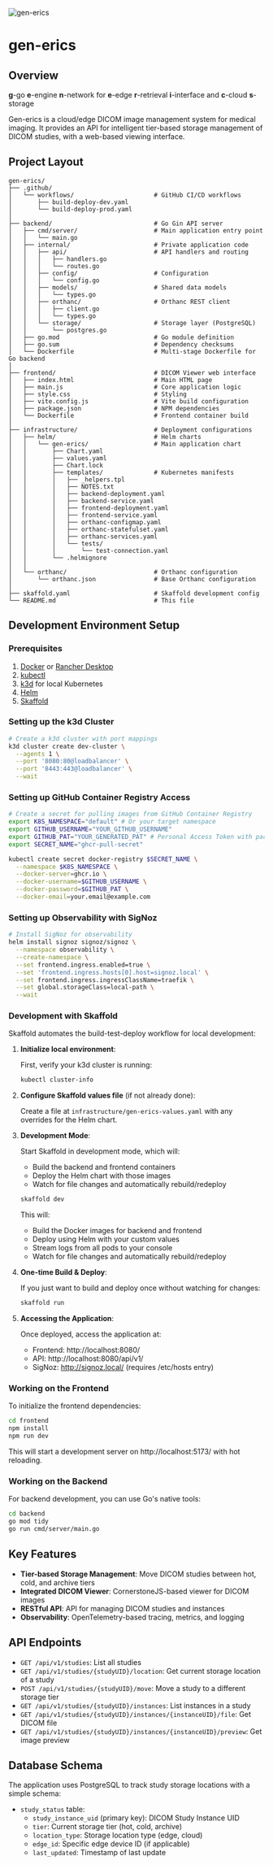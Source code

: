 ![gen-erics](static/logo.png)
# gen-erics

## Overview

**g**-go
**e**-engine
**n**-network for
**e**-edge
**r**-retrieval
**i**-interface and
**c**-cloud
**s**-storage

Gen-erics is a cloud/edge DICOM image management system for medical imaging. It provides an API for intelligent tier-based storage management of DICOM studies, with a web-based viewing interface.

## Project Layout

```
gen-erics/
├── .github/
│   └── workflows/                      # GitHub CI/CD workflows
│       ├── build-deploy-dev.yaml
│       └── build-deploy-prod.yaml
│
├── backend/                            # Go Gin API server
│   ├── cmd/server/                     # Main application entry point
│   │   └── main.go
│   ├── internal/                       # Private application code
│   │   ├── api/                        # API handlers and routing
│   │   │   ├── handlers.go
│   │   │   └── routes.go
│   │   ├── config/                     # Configuration
│   │   │   └── config.go
│   │   ├── models/                     # Shared data models
│   │   │   └── types.go
│   │   ├── orthanc/                    # Orthanc REST client
│   │   │   ├── client.go
│   │   │   └── types.go
│   │   └── storage/                    # Storage layer (PostgreSQL)
│   │       └── postgres.go
│   ├── go.mod                          # Go module definition
│   ├── go.sum                          # Dependency checksums
│   └── Dockerfile                      # Multi-stage Dockerfile for Go backend
│
├── frontend/                           # DICOM Viewer web interface
│   ├── index.html                      # Main HTML page
│   ├── main.js                         # Core application logic
│   ├── style.css                       # Styling
│   ├── vite.config.js                  # Vite build configuration
│   ├── package.json                    # NPM dependencies
│   └── Dockerfile                      # Frontend container build
│
├── infrastructure/                     # Deployment configurations
│   ├── helm/                           # Helm charts
│   │   └── gen-erics/                  # Main application chart
│   │       ├── Chart.yaml
│   │       ├── values.yaml
│   │       ├── Chart.lock
│   │       ├── templates/              # Kubernetes manifests
│   │       │   ├── _helpers.tpl
│   │       │   ├── NOTES.txt
│   │       │   ├── backend-deployment.yaml
│   │       │   ├── backend-service.yaml
│   │       │   ├── frontend-deployment.yaml
│   │       │   ├── frontend-service.yaml
│   │       │   ├── orthanc-configmap.yaml
│   │       │   ├── orthanc-statefulset.yaml
│   │       │   ├── orthanc-services.yaml
│   │       │   └── tests/
│   │       │       └── test-connection.yaml
│   │       └── .helmignore
│   │
│   └── orthanc/                        # Orthanc configuration
│       └── orthanc.json                # Base Orthanc configuration
│
├── skaffold.yaml                       # Skaffold development config
└── README.md                           # This file
```

## Development Environment Setup

### Prerequisites

1. [Docker](https://docs.docker.com/get-docker/) or [Rancher Desktop](https://rancherdesktop.io/)
2. [kubectl](https://kubernetes.io/docs/tasks/tools/install-kubectl/)
3. [k3d](https://k3d.io/) for local Kubernetes 
4. [Helm](https://helm.sh/docs/intro/install/)
5. [Skaffold](https://skaffold.dev/docs/install/)

### Setting up the k3d Cluster

```bash
# Create a k3d cluster with port mappings
k3d cluster create dev-cluster \
  --agents 1 \
  --port '8080:80@loadbalancer' \
  --port '8443:443@loadbalancer' \
  --wait
```

### Setting up GitHub Container Registry Access

```bash
# Create a secret for pulling images from GitHub Container Registry
export K8S_NAMESPACE="default" # Or your target namespace
export GITHUB_USERNAME="YOUR_GITHUB_USERNAME" 
export GITHUB_PAT="YOUR_GENERATED_PAT" # Personal Access Token with package read rights
export SECRET_NAME="ghcr-pull-secret"

kubectl create secret docker-registry $SECRET_NAME \
  --namespace $K8S_NAMESPACE \
  --docker-server=ghcr.io \
  --docker-username=$GITHUB_USERNAME \
  --docker-password=$GITHUB_PAT \
  --docker-email=your.email@example.com
```

### Setting up Observability with SigNoz

```bash
# Install SigNoz for observability
helm install signoz signoz/signoz \
  --namespace observability \
  --create-namespace \
  --set frontend.ingress.enabled=true \
  --set 'frontend.ingress.hosts[0].host=signoz.local' \
  --set frontend.ingress.ingressClassName=traefik \
  --set global.storageClass=local-path \
  --wait
```

### Development with Skaffold

Skaffold automates the build-test-deploy workflow for local development:

1. **Initialize local environment**:
   
   First, verify your k3d cluster is running:
   ```bash
   kubectl cluster-info
   ```

2. **Configure Skaffold values file** (if not already done):
   
   Create a file at `infrastructure/gen-erics-values.yaml` with any overrides for the Helm chart.

3. **Development Mode**:
   
   Start Skaffold in development mode, which will:
   - Build the backend and frontend containers
   - Deploy the Helm chart with those images
   - Watch for file changes and automatically rebuild/redeploy

   ```bash
   skaffold dev
   ```

   This will:
   - Build the Docker images for backend and frontend
   - Deploy using Helm with your custom values
   - Stream logs from all pods to your console
   - Watch for file changes and automatically rebuild/redeploy

4. **One-time Build & Deploy**:

   If you just want to build and deploy once without watching for changes:
   ```bash
   skaffold run
   ```

5. **Accessing the Application**:

   Once deployed, access the application at:
   - Frontend: http://localhost:8080/
   - API: http://localhost:8080/api/v1/
   - SigNoz: http://signoz.local/ (requires /etc/hosts entry)

### Working on the Frontend

To initialize the frontend dependencies:

```bash
cd frontend
npm install
npm run dev
```

This will start a development server on http://localhost:5173/ with hot reloading.

### Working on the Backend

For backend development, you can use Go's native tools:

```bash
cd backend
go mod tidy
go run cmd/server/main.go
```

## Key Features

- **Tier-based Storage Management**: Move DICOM studies between hot, cold, and archive tiers
- **Integrated DICOM Viewer**: CornerstoneJS-based viewer for DICOM images
- **RESTful API**: API for managing DICOM studies and instances
- **Observability**: OpenTelemetry-based tracing, metrics, and logging

## API Endpoints

- `GET /api/v1/studies`: List all studies
- `GET /api/v1/studies/{studyUID}/location`: Get current storage location of a study
- `POST /api/v1/studies/{studyUID}/move`: Move a study to a different storage tier
- `GET /api/v1/studies/{studyUID}/instances`: List instances in a study
- `GET /api/v1/studies/{studyUID}/instances/{instanceUID}/file`: Get DICOM file
- `GET /api/v1/studies/{studyUID}/instances/{instanceUID}/preview`: Get image preview

## Database Schema

The application uses PostgreSQL to track study storage locations with a simple schema:

- `study_status` table:
  - `study_instance_uid` (primary key): DICOM Study Instance UID
  - `tier`: Current storage tier (hot, cold, archive)
  - `location_type`: Storage location type (edge, cloud)
  - `edge_id`: Specific edge device ID (if applicable)
  - `last_updated`: Timestamp of last update